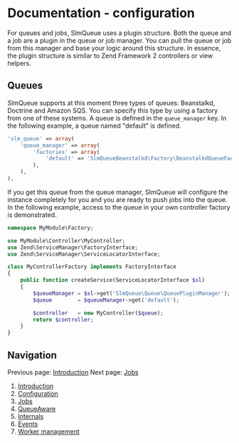Documentation - configuration
=============================

For queues and jobs, SlmQueue uses a plugin structure. Both the queue and a job are a plugin in the queue or job
manager. You can pull the queue or job from this manager and base your logic around this structure. In essence, the
plugin structure is similar to Zend Framework 2 controllers or view helpers.

Queues
------

SlmQueue supports at this moment three types of queues: Beanstalkd, Doctrine and Amazon SQS. You can specify this type
by using a factory from one of these systems. A queue is defined in the `queue_manager` key. In the following example,
a queue named "default" is defined.

```php
'slm_queue' => array(
    'queue_manager' => array(
        'factories' => array(
            'default' => 'SlmQueueBeanstalkd\Factory\BeanstalkdQueueFactory'
        ),
    ),
),
```

If you get this queue from the queue manager, SlmQueue will configure the instance completely for you and you are ready
to push jobs into the queue. In the following example, access to the queue in your own controller factory is demonstrated.

```php
namespace MyModule\Factory;

use MyModule\Controller\MyController;
use Zend\ServiceManager\FactoryInterface;
use Zend\ServiceManager\ServiceLocatorInterface;

class MyControllerFactory implements FactoryInterface
{
    public function createService(ServiceLocatorInterface $sl)
    {
        $queueManager = $sl->get('SlmQueue\Queue\QueuePluginManager');
        $queue        = $queueManager->get('default');

        $controller   = new MyController($queue);
        return $controller;
    }
}
```

Navigation
----------

Previous page: [Introduction](1.Introduction.md)
Next page: [Jobs](3.Jobs.md)

1. [Introduction](1.Introduction.md)
2. [Configuration](2.Configuration.md)
3. [Jobs](3.Jobs.md)
4. [QueueAware](4.QueueAware.md)
5. [Internals](5.Internals.md)
6. [Events](6.Events.md)
7. [Worker management](7.WorkerManagement.md)
